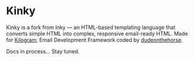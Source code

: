 # Kinky

Kinky is a fork from Inky — an HTML-based templating language that converts simple HTML into complex, responsive email-ready HTML. Made for [Kilogram](https://github.com/dudeonthehorse/kilogram), Email Development Framework coded by [dudeonthehorse](https://github.com/dudeonthehorse).

Docs in process... Stay tuned.
